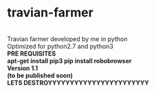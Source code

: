 # travian-farmer
<br>
Travian farmer developed by me in python
<br>
Optimized for python2.7 and python3
<br>
<b>PRE REQUISITES
<br>
apt-get install pip3
pip install robobrowser
<br>
Version 1.1
<br>
(to be published soon)
<br>
LETS DESTROYYYYYYYYYYYYYYYYYYYYYYY
